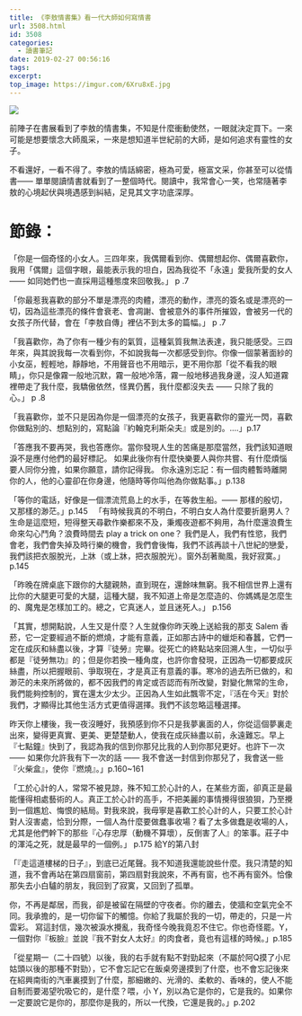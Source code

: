 ```yaml
---
title: 《李敖情書集》看一代大師如何寫情書
url: 3508.html
id: 3508
categories:
  - 讀書筆記
date: 2019-02-27 00:56:16
tags:
excerpt: 
top_image: https://imgur.com/6Xru8xE.jpg
---
```

![](https://imgur.com/6Xru8xE.jpg)

前陣子在書展看到了李敖的情書集，不知是什麼衝動使然，一眼就決定買下。一來可能是想要懷念大師風采，一來是想知道半世紀前的大師，是如何追求有靈性的女子。

不看還好，一看不得了。李敖的情話綿密，極為可愛，極富文采，你甚至可以從情書—— 單單閱讀情書就看到了一整個時代。閱讀中，我常會心一笑，也常隨著李敖的心境起伏與境遇感到糾結，足見其文字功底深厚。

# 節錄：

「你是一個奇怪的小女人。三四年來，我偶爾看到你、偶爾想起你、偶爾喜歡你，我用「偶爾」這個字眼，最能表示我的坦白，因為我從不「永遠」愛我所愛的女人 —— 如同她們也一直採用這種態度來回敬我。」 p .7

「你最惹我喜歡的部分不單是漂亮的肉體，漂亮的動作，漂亮的簽名或是漂亮的一切，因為這些漂亮的條件會衰老、會凋謝、會被意外的事件所摧毀，會被另一代的女孩子所代替，會在「李敖自傳」裡佔不到太多的篇幅。」 p .7

「我喜歡你，為了你有一種少有的氣質，這種氣質我無法表達，我只能感受。三四年來，與其說我每一次看到你，不如說我每一次都感受到你。你像一個蒙著面紗的小女巫，輕輕地，靜靜地，不用聲音也不用暗示，更不用你那「從不看我的眼睛」，你只是像霧一般地沉默，霧一般地冷落，霧一般地移過我身邊，沒人知道霧裡帶走了我什麼，我驕傲依然，怪異仍舊，我什麼都沒失去 —— 只除了我的心。」 p .8

「我喜歡你，並不只是因為你是一個漂亮的女孩子，我更喜歡你的靈光一閃，喜歡你做點別的、想點別的，寫點論『約翰克利斯朵夫』或是別的。....」p.17

「答應我不要再哭，我也答應你。當你發現人生的苦痛是那麼當然，我們該知道眼淚不是應付他們的最好標記。
如果此後你有什麼快樂要人與你共嘗、有什麼煩惱要人同你分擔，如果你願意，請你記得我。
你永遠別忘記：有一個肉體暫時離開你的人，他的心靈卻在你身邊，他隨時等你叫他為你做點事。」p.138

「等你的電話，好像是一個漂流荒島上的水手，在等救生船。—— 那樣的殷切，又那樣的渺茫。」p.145
 
「有時候我真的不明白，不明白女人為什麼要折磨男人？生命是這麼短，短得整天尋歡作樂都來不及，秉燭夜遊都不夠用，為什麼還浪費生命來勾心鬥角？浪費時間去 play a trick on one？
我們是人，我們有性慾，我們會老，我們會失掉及時行樂的機會，我們會後悔，我們不該再談十八世紀的戀愛，我們該把衣服脫光，上牀（或上牀，把衣服脫光）。窗外刮著颱風，我好寂寞。」p.145

「昨晚在牌桌底下跟你的大腿親熱，直到現在，還餘味無窮。我不相信世界上還有比你的大腿更可愛的大腿，這種大腿，我不知道上帝是怎麼造的、你媽媽是怎麼生的、魔鬼是怎樣加工的。總之，它真迷人，並且迷死人。」 p.156

「其實，想開點說，人生又是什麼？人生就像你昨天晚上送給我的那支 Salem 香菸，它一定要經過不斷的燃燒，才能有意義，正如那古詩中的蠟炬和春蠶，它們一定在成灰和絲盡以後，才算『徒勞』完畢。從死亡的終點站來回溯人生，一切似乎都是『徒勞無功』的；但是你若換一種角度，也許你會發現，正因為一切都要成灰絲盡，所以把握眼前、爭取現在，才是真正有意義的事。寒冷的過去所已做的，和渺茫的未來所將做的，都不因我們的肯定或否認而有所改變，對變化無常的生命，我們能夠控制的，實在還太少太少。正因為人生如此飄零不定，『活在今天』對於我們，才顯得比其他生活方式更值得選擇。我們不該忽略這種選擇。

昨天你上樓後，我一夜沒睡好，我預感到你不只是我夢裏面的人，你從這個夢裏走出來，變得更真實、更美、更楚楚動人，使我在成灰絲盡以前，永遠難忘。早上『七點鐘』快到了，我認為我的信到你那兒比我的人到你那兒更好。也許下一次 —— 如果你允許我有下一次的話 —— 我不會送一封信到你那兒了，我會送一些『火柴盒』，使你『燃燒』。」p.160~161

「工於心計的人，常常不被見諒，殊不知工於心計的人，在某些方面，卻真正是最能懂得相處藝術的人。真正工於心計的高手，不把美麗的事情攪得很狼狽，乃至攪到一個尷尬、悔恨的結局。對我來說，我毋寧是喜歡工於心計的人，只要工於心計對人沒害處，恰到分際，一個人為什麼要做蠢事收場？看了太多做蠢是收場的人，尤其是他們幹下的那些『心存忠厚（動機不算壞），反倒害了人』的笨事。莊子中的渾沌之死，就是最早的一個例。」 p.175 給Y的第八封

「『走這道樓梯的日子』，到底已近尾聲。我不知道我還能說些什麼。我只清楚的知道，我不會再站在第四扇窗前，第四扇對我說來，不再有窗，也不再有窗外。恰像那失去小白驢的朋友，我回到了寂寞，又回到了孤單。

你，不再是鄰居，而我，卻是被留在隔壁的守夜者。你的離去，使牆和空氣完全不同。我承擔的，是一切你留下的觸憶。你給了我屬於我的一切，帶走的，只是一片雲彩。
寫這封信，幾次被淚水攪亂，我奇怪今晚我竟忍不住它。你也奇怪罷。Y，一個對你『板臉』並說『我不對女人太好』的肉食者，竟也有這樣的時候。」p.185

「從星期一（二十四號）以後，我的右手就有點不對勁起來（不屬於阿Q摸了小尼姑頭以後的那種不對勁），它不會忘記它在飯桌旁邊摸到了什麼，也不會忘記後來在紹興南街的汽車裏摸到了什麼，那細嫩的、光滑的、柔軟的、香味的，使人不能自制而要渴望吮吸它的，是什麼？喂，小 Y，別以為它是你的，它是我的。如果你一定要說它是你的，那麼你是我的，所以一代換，它還是我的。」p.202